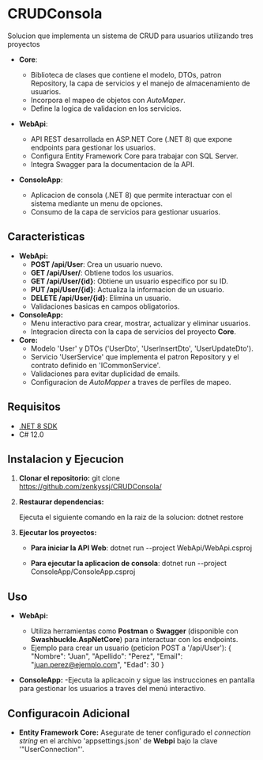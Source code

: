 # CRUDConsola

Solucion que implementa un sistema de CRUD para usuarios utilizando tres proyectos

- **Core**:
  - Biblioteca de clases que contiene el modelo, DTOs, patron Repository, la capa de servicios y el manejo de almacenamiento de usuarios.
  - Incorpora el mapeo de objetos con _AutoMaper_.
  - Define la logica de validacion en los servicios.
    
- **WebApi**:
  - API REST desarrollada en ASP.NET Core (.NET 8) que expone endpoints para gestionar los usuarios.
  - Configura Entity Framework Core para trabajar con SQL Server.
  - Integra Swagger para la documentacion de la API.
    
- **ConsoleApp**:
  - Aplicacion de consola (.NET 8) que permite interactuar con el sistema mediante un menu de opciones.
  - Consumo de la capa de servicios para gestionar usuarios.

## Caracteristicas

- **WebApi:**
  - **POST /api/User**: Crea un usuario nuevo.
  - **GET /api/User/**: Obtiene todos los usuarios.
  - **GET /api/User/{id}**: Obtiene un usuario especifico por su ID.
  - **PUT /api/User/{id}**: Actualiza la informacion de un usuario.
  - **DELETE /api/User/{id}**: Elimina un usuario.
  - Validaciones basicas en campos obligatorios.
- **ConsoleApp:**
  - Menu interactivo para crear, mostrar, actualizar y eliminar usuarios.
  - Integracion directa con la capa de servicios del proyecto **Core**.
- **Core:**
  - Modelo 'User' y DTOs ('UserDto', 'UserInsertDto', 'UserUpdateDto').
  - Servicio 'UserService' que implementa el patron Repository y el contrato definido en 'ICommonService'.
  - Validaciones para evitar duplicidad de emails.
  - Configuracion de _AutoMapper_ a traves de perfiles de mapeo.
 
## Requisitos

- [.NET 8 SDK](https://dotnet.microsoft.com/download)
- C# 12.0

## Instalacion y Ejecucion

1. **Clonar el repositorio:**
   git clone https://github.com/zenkyssj/CRUDConsola/

2. **Restaurar dependencias:**

   Ejecuta el siguiente comando en la raiz de la solucion:
   dotnet restore

3. **Ejecutar los proyectos:**

   - **Para iniciar la API Web**:
     dotnet run --project WebApi/WebApi.csproj

   - **Para ejecutar la aplicacion de consola**:
     dotnet run --project ConsoleApp/ConsoleApp.csproj

## Uso

- **WebApi:**
  - Utiliza herramientas como __Postman__ o __Swagger__ (disponible con __Swashbuckle.AspNetCore__) para interactuar con los endpoints.
  - Ejemplo para crear un usuario (peticion POST a '/api/User'):
    {
      "Nombre": "Juan",
      "Apellido": "Perez",
      "Email": "juan.perez@ejemplo.com",
      "Edad": 30
    }

- **ConsoleApp:**
  -Ejecuta la aplicacoin y sigue las instrucciones en pantalla para gestionar los usuarios a traves del menú interactivo.

## Configuracoin Adicional

- **Entity Framework Core:**
  Asegurate de tener configurado el _connection string_ en el archivo 'appsettings.json' de **Webpi** bajo la clave '"UserConnection"'.

